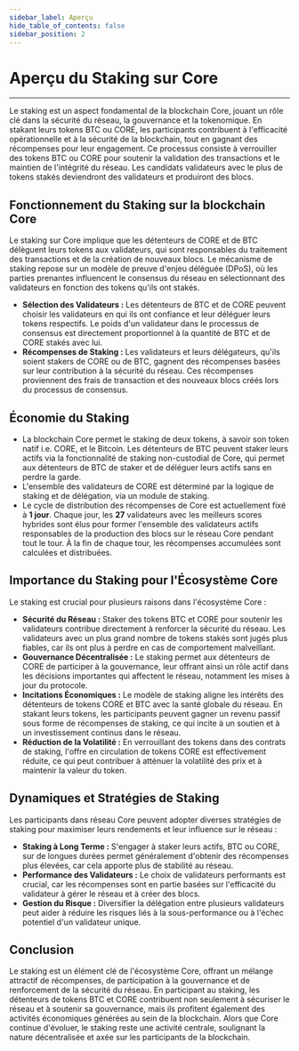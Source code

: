 ```yaml
---
sidebar_label: Aperçu
hide_table_of_contents: false
sidebar_position: 2
---
```


# Aperçu du Staking sur Core

---

Le staking est un aspect fondamental de la blockchain Core, jouant un rôle clé dans la sécurité du réseau, la gouvernance et la tokenomique. En stakant leurs tokens BTC ou CORE, les participants contribuent à l'efficacité opérationnelle et à la sécurité de la blockchain, tout en gagnant des récompenses pour leur engagement. Ce processus consiste à verrouiller des tokens BTC ou CORE pour soutenir la validation des transactions et le maintien de l'intégrité du réseau. Les candidats validateurs avec le plus de tokens stakés deviendront des validateurs et produiront des blocs.

## Fonctionnement du Staking sur la blockchain Core

Le staking sur Core implique que les détenteurs de CORE et de BTC délèguent leurs tokens aux validateurs, qui sont responsables du traitement des transactions et de la création de nouveaux blocs. Le mécanisme de staking repose sur un modèle de preuve d'enjeu déléguée (DPoS), où les parties prenantes influencent le consensus du réseau en sélectionnant des validateurs en fonction des tokens qu'ils ont stakés.

- **Sélection des Validateurs :** Les détenteurs de BTC et de CORE peuvent choisir les validateurs en qui ils ont confiance et leur déléguer leurs tokens respectifs. Le poids d'un validateur dans le processus de consensus est directement proportionnel à la quantité de BTC et de CORE stakés avec lui.
- **Récompenses de Staking :** Les validateurs et leurs délégateurs, qu'ils soient stakers de CORE ou de BTC, gagnent des récompenses basées sur leur contribution à la sécurité du réseau. Ces récompenses proviennent des frais de transaction et des nouveaux blocs créés lors du processus de consensus.

## Économie du Staking

- La blockchain Core permet le staking de deux tokens, à savoir son token natif i.e. CORE, et le Bitcoin. Les détenteurs de BTC peuvent staker leurs actifs via la fonctionnalité de staking non-custodial de Core, qui permet aux détenteurs de BTC de staker et de déléguer leurs actifs sans en perdre la garde.
- L'ensemble des validateurs de CORE est déterminé par la logique de staking et de délégation, via un module de staking.
- Le cycle de distribution des récompenses de Core est actuellement fixé à **1 jour**. Chaque jour, les **27** validateurs avec les meilleurs scores hybrides sont élus pour former l'ensemble des validateurs actifs responsables de la production des blocs sur le réseau Core pendant tout le tour. À la fin de chaque tour, les récompenses accumulées sont calculées et distribuées.

## Importance du Staking pour l'Écosystème Core

Le staking est crucial pour plusieurs raisons dans l'écosystème Core :

- **Sécurité du Réseau :** Staker des tokens BTC et CORE pour soutenir les validateurs contribue directement à renforcer la sécurité du réseau. Les validateurs avec un plus grand nombre de tokens stakés sont jugés plus fiables, car ils ont plus à perdre en cas de comportement malveillant.
- **Gouvernance Décentralisée :** Le staking permet aux détenteurs de CORE de participer à la gouvernance, leur offrant ainsi un rôle actif dans les décisions importantes qui affectent le réseau, notamment les mises à jour du protocole.
- **Incitations Économiques :** Le modèle de staking aligne les intérêts des détenteurs de tokens CORE et BTC avec la santé globale du réseau. En stakant leurs tokens, les participants peuvent gagner un revenu passif sous forme de récompenses de staking, ce qui incite à un soutien et à un investissement continus dans le réseau.
- **Réduction de la Volatilité :** En verrouillant des tokens dans des contrats de staking, l'offre en circulation de tokens CORE est effectivement réduite, ce qui peut contribuer à atténuer la volatilité des prix et à maintenir la valeur du token.

## Dynamiques et Stratégies de Staking

Les participants dans réseau Core peuvent adopter diverses stratégies de staking pour maximiser leurs rendements et leur influence sur le réseau :

- **Staking à Long Terme :** S'engager à staker leurs actifs, BTC ou CORE, sur de longues durées permet généralement d'obtenir des récompenses plus élevées, car cela apporte plus de stabilité au réseau.
- **Performance des Validateurs :** Le choix de validateurs performants est crucial, car les récompenses sont en partie basées sur l'efficacité du validateur à gérer le réseau et à créer des blocs.
- **Gestion du Risque :** Diversifier la délégation entre plusieurs validateurs peut aider à réduire les risques liés à la sous-performance ou à l'échec potentiel d'un validateur unique.

## Conclusion

Le staking est un élément clé de l'écosystème Core, offrant un mélange attractif de récompenses, de participation à la gouvernance et de renforcement de la sécurité du réseau. En participant au staking, les détenteurs de tokens BTC et CORE contribuent non seulement à sécuriser le réseau et à soutenir sa gouvernance, mais ils profitent également des activités économiques générées au sein de la blockchain. Alors que Core continue d'évoluer, le staking reste une activité centrale, soulignant la nature décentralisée et axée sur les participants de la blockchain.
